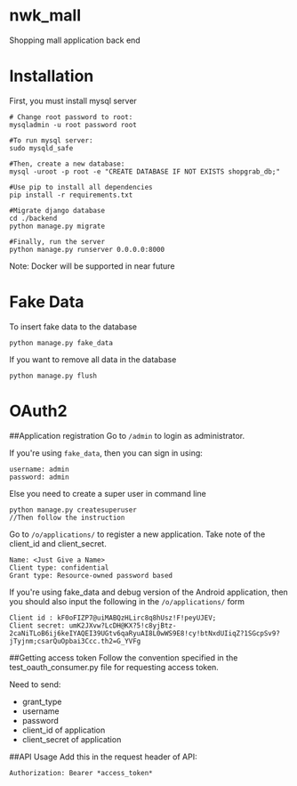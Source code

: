 nwk_mall
========
Shopping mall application back end

Installation
===========
First, you must install mysql server 

```
# Change root password to root:
mysqladmin -u root password root

#To run mysql server:
sudo mysqld_safe

#Then, create a new database:
mysql -uroot -p root -e "CREATE DATABASE IF NOT EXISTS shopgrab_db;"

#Use pip to install all dependencies
pip install -r requirements.txt

#Migrate django database
cd ./backend
python manage.py migrate

#Finally, run the server
python manage.py runserver 0.0.0.0:8000
```

Note: Docker will be supported in near future

Fake Data
=========
To insert fake data to the database
```
python manage.py fake_data
```

If you want to remove all data in the database
```
python manage.py flush
```

OAuth2
======
##Application registration
Go to `/admin` to login as administrator. 

If you're using `fake_data`, then you can sign in using:
```
username: admin
password: admin
```

Else you need to create a super user in command line
```
python manage.py createsuperuser
//Then follow the instruction
```

Go to `/o/applications/` to register a new application. Take note of the client_id and client_secret.

```
Name: <Just Give a Name>
Client type: confidential
Grant type: Resource-owned password based
```

If you're using fake_data and debug version of the Android application, then you should also input the following in the `/o/applications/` form
```
Client id : kF0oFIZP7@uiMABQzHLirc8q8hUsz!F!peyUJEV;
Client secret: umK2JXvw?LcDH@KX?5!c8yjBtz-2caNiTLoB6ij6keIYAQEI39UGtv6qaRyuAI8L0wWS9E8!cy!btNxdUIiqZ?1SGcpSv9?jTyjnm;csarQuOpbai3Ccc.th2=G_YVFg
```

##Getting access token
Follow the convention specified in the test_oauth_consumer.py file for requesting access token.

Need to send:
* grant_type
* username
* password
* client_id of application
* client_secret of application

##API Usage
Add this in the request header of API:
```
Authorization: Bearer *access_token*
```
